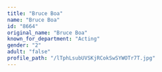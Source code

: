 ```yaml
---
title: "Bruce Boa"
name: "Bruce Boa"
id: "8664"
original_name: "Bruce Boa"
known_for_department: "Acting"
gender: "2"
adult: "false"
profile_path: "/lTphLsubUVSKjRCokSwSYWOTr7T.jpg"
---
```

